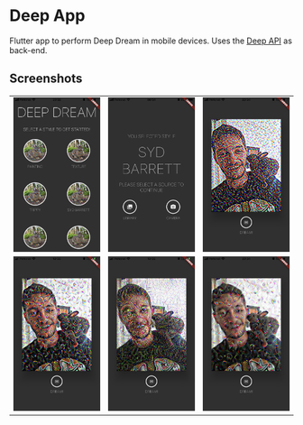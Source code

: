 # Deep App

Flutter app to perform Deep Dream in mobile devices. Uses the [Deep API](https://github.com/rusito-23/DeepAPI.git) as back-end.

## Screenshots

| | | |
| --- | --- | --- |
| ![demo_main_screen](demo/demo_main_screen.PNG) | ![demo_selected_style](demo/demo_selected_style.PNG) | ![demo_painting](demo/demo_painting.PNG) |
| ![demo_trippy](demo/demo_trippy.PNG) | ![demo02](demo/demo_barrett.PNG) | ![demo_texture](demo/demo_texture.PNG) |
